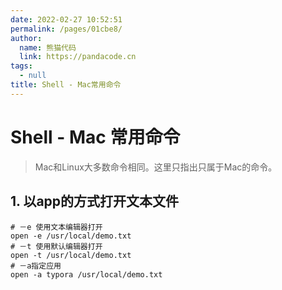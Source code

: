 ```yaml
---
date: 2022-02-27 10:52:51
permalink: /pages/01cbe8/
author: 
  name: 熊猫代码
  link: https://pandacode.cn
tags: 
  - null
title: Shell - Mac常用命令
---
```

# Shell - Mac 常用命令

> Mac和Linux大多数命令相同。这里只指出只属于Mac的命令。

## 1. 以app的方式打开文本文件

```shell
# －e 使用文本编辑器打开
open -e /usr/local/demo.txt
# －t 使用默认编辑器打开
open -t /usr/local/demo.txt
# －a指定应用
open -a typora /usr/local/demo.txt
```

